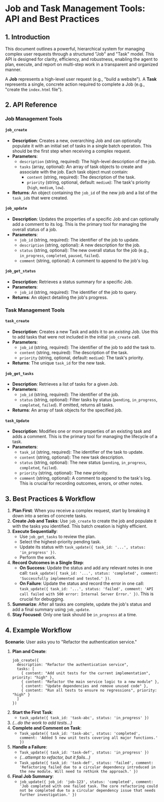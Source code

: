 # Job and Task Management Tools: API and Best Practices

## 1. Introduction

This document outlines a powerful, hierarchical system for managing complex user requests through a structured "Job" and "Task" model. This API is designed for clarity, efficiency, and robustness, enabling the agent to plan, execute, and report on multi-step work in a transparent and organized manner.

A **Job** represents a high-level user request (e.g., "build a website"). A **Task** represents a single, concrete action required to complete a Job (e.g., "create the `index.html` file").

## 2. API Reference

### Job Management Tools

#### `job_create`

-   **Description**: Creates a new, overarching Job and can optionally populate it with an initial set of tasks in a single batch operation. This should be the first step when receiving a complex request.
-   **Parameters**:
    -   `description` (string, required): The high-level description of the job.
    -   `tasks` (array, optional): An array of task objects to create and associate with the job. Each task object must contain:
        -   `content` (string, required): The description of the task.
        -   `priority` (string, optional, default: `medium`): The task's priority (`high`, `medium`, `low`).
-   **Returns**: An object containing the `job_id` of the new job and a list of the `task_id`s that were created.

#### `job_update`

-   **Description**: Updates the properties of a specific Job and can optionally add a comment to its log. This is the primary tool for managing the overall status of a job.
-   **Parameters**:
    -   `job_id` (string, required): The identifier of the job to update.
    -   `description` (string, optional): A new description for the job.
    -   `status` (string, optional): The new overall status for the job (e.g., `in_progress`, `completed`, `paused`, `failed`).
    -   `comment` (string, optional): A comment to append to the job's log.

#### `job_get_status`

-   **Description**: Retrieves a status summary for a specific Job.
-   **Parameters**:
    -   `job_id` (string, required): The identifier of the job to query.
-   **Returns**: An object detailing the job's progress.

### Task Management Tools

#### `task_create`

-   **Description**: Creates a new Task and adds it to an *existing* Job. Use this to add tasks that were not included in the initial `job_create` call.
-   **Parameters**:
    -   `job_id` (string, required): The identifier of the job to add the task to.
    -   `content` (string, required): The description of the task.
    -   `priority` (string, optional, default: `medium`): The task's priority.
-   **Returns**: The unique `task_id` for the new task.

#### `job_get_tasks`

-   **Description**: Retrieves a list of tasks for a given Job.
-   **Parameters**:
    -   `job_id` (string, required): The identifier of the job.
    -   `status` (string, optional): Filter tasks by status (`pending`, `in_progress`, `completed`, `failed`). If omitted, returns all tasks.
-   **Returns**: An array of task objects for the specified job.

#### `task_Update`

-   **Description**: Modifies one or more properties of an existing task and adds a comment. This is the primary tool for managing the lifecycle of a task.
-   **Parameters**:
    -   `task_id` (string, required): The identifier of the task to update.
    -   `content` (string, optional): The new task description.
    -   `status` (string, optional): The new status (`pending`, `in_progress`, `completed`, `failed`).
    -   `priority` (string, optional): The new priority.
    -   `comment` (string, optional): A comment to append to the task's log. This is crucial for recording outcomes, errors, or other notes.

## 3. Best Practices & Workflow

1.  **Plan First**: When you receive a complex request, start by breaking it down into a series of concrete tasks.
2.  **Create Job and Tasks**: Use `job_create` to create the job and populate it with the tasks you identified. This batch creation is highly efficient.
3.  **Execute Sequentially**:
    -   Use `job_get_tasks` to review the plan.
    -   Select the highest-priority pending task.
    -   Update its status with `task_update({ task_id: '...', status: 'in_progress' })`.
    -   Perform the work.
4.  **Record Outcomes in a Single Step**:
    -   **On Success**: Update the status and add any relevant notes in one call: `task_update({ task_id: '...', status: 'completed', comment: 'Successfully implemented and tested.' })`.
    -   **On Failure**: Update the status and record the error in one call: `task_update({ task_id: '...', status: 'failed', comment: 'API call failed with 500 error: Internal Server Error.' })`. This is crucial for debugging.
5.  **Summarize**: After all tasks are complete, update the job's status and add a final summary using `job_update`.
6.  **Stay Focused**: Only one task should be `in_progress` at a time.

## 4. Example Workflow

**Scenario**: User asks you to "Refactor the authentication service."

1.  **Plan and Create**:
    ```
    job_create({
      description: "Refactor the authentication service",
      tasks: [
        { content: "Add unit tests for the current implementation", priority: "high" },
        { content: "Refactor the main service logic to a new module" },
        { content: "Update dependencies and remove unused code" },
        { content: "Run all tests to ensure no regressions", priority: "high" }
      ]
    })
    ```
2.  **Start the First Task**:
    -   `task_update({ task_id: 'task-abc', status: 'in_progress' })`
3.  *(...do the work to add tests...)*
4.  **Complete and Comment on Task**:
    -   `Task_update({ task_id: 'task-abc', status: 'completed', comment: 'Added 5 new unit tests covering all major functions.' })`
5.  **Handle a Failure**:
    -   `Task_update({ task_id: 'task-def', status: 'in_progress' })`
    -   *(...attempt to refactor, but it fails...)*
    -   `Task_update({ task_id: 'task-def', status: 'failed', comment: 'Refactoring failed due to a circular dependency introduced in the new module. Will need to rethink the approach.' })`
6.  **Final Job Summary**:
    -   `job_update({ job_id: 'job-123', status: 'completed', comment: 'Job completed with one failed task. The core refactoring could not be completed due to a circular dependency issue that needs further investigation.' })`
